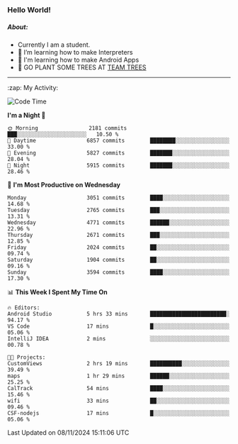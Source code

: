 ### Hello World!

##### About:
- Currently I am a student.
- 🌱 I’m learning how to make Interpreters
- 🌱 I'm learning how to make Android Apps
- 🌱 GO PLANT SOME TREES AT [TEAM TREES](https://teamtrees.org/)

---
  <summary>:zap: My Activity:</summary>
  
<!--START_SECTION:waka-->
![Code Time](http://img.shields.io/badge/Code%20Time-1%2C563%20hrs%2041%20mins-blue)

**I'm a Night 🦉** 

```text
🌞 Morning                2181 commits        ███░░░░░░░░░░░░░░░░░░░░░░   10.50 % 
🌆 Daytime                6857 commits        ████████░░░░░░░░░░░░░░░░░   33.00 % 
🌃 Evening                5827 commits        ███████░░░░░░░░░░░░░░░░░░   28.04 % 
🌙 Night                  5915 commits        ███████░░░░░░░░░░░░░░░░░░   28.46 % 
```
📅 **I'm Most Productive on Wednesday** 

```text
Monday                   3051 commits        ████░░░░░░░░░░░░░░░░░░░░░   14.68 % 
Tuesday                  2765 commits        ███░░░░░░░░░░░░░░░░░░░░░░   13.31 % 
Wednesday                4771 commits        ██████░░░░░░░░░░░░░░░░░░░   22.96 % 
Thursday                 2671 commits        ███░░░░░░░░░░░░░░░░░░░░░░   12.85 % 
Friday                   2024 commits        ██░░░░░░░░░░░░░░░░░░░░░░░   09.74 % 
Saturday                 1904 commits        ██░░░░░░░░░░░░░░░░░░░░░░░   09.16 % 
Sunday                   3594 commits        ████░░░░░░░░░░░░░░░░░░░░░   17.30 % 
```


📊 **This Week I Spent My Time On** 

```text
🔥 Editors: 
Android Studio           5 hrs 33 mins       ████████████████████████░   94.17 % 
VS Code                  17 mins             █░░░░░░░░░░░░░░░░░░░░░░░░   05.06 % 
IntelliJ IDEA            2 mins              ░░░░░░░░░░░░░░░░░░░░░░░░░   00.78 % 

🐱‍💻 Projects: 
CustomViews              2 hrs 19 mins       ██████████░░░░░░░░░░░░░░░   39.49 % 
maps                     1 hr 29 mins        ██████░░░░░░░░░░░░░░░░░░░   25.25 % 
CalTrack                 54 mins             ████░░░░░░░░░░░░░░░░░░░░░   15.46 % 
wifi                     33 mins             ██░░░░░░░░░░░░░░░░░░░░░░░   09.46 % 
CSF-nodejs               17 mins             █░░░░░░░░░░░░░░░░░░░░░░░░   05.06 % 
```


 Last Updated on 08/11/2024 15:11:06 UTC
<!--END_SECTION:waka-->
